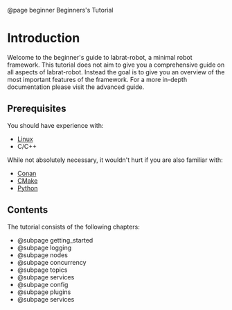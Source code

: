 @page beginner Beginners's Tutorial

# Introduction
Welcome to the beginner's guide to labrat-robot, a minimal robot framework. This tutorial does not aim to give you a comprehensive guide on all aspects of labrat-robot. Instead the goal is to give you an overview of the most important features of the framework. For a more in-depth documentation please visit the advanced guide.

## Prerequisites
You should have experience with:
- [Linux](https://www.linux.org/)
- C/C++

While not absolutely necessary, it wouldn't hurt if you are also familiar with:
- [Conan](https://conan.io/)
- [CMake](https://cmake.org/)
- [Python](https://www.python.org/)

## Contents
The tutorial consists of the following chapters:
- @subpage getting_started
- @subpage logging
- @subpage nodes
- @subpage concurrency
- @subpage topics
- @subpage services
- @subpage config
- @subpage plugins
- @subpage services
